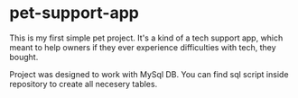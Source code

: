 # pet-support-app

This is my first simple pet project. It's a kind of a tech support app, which meant to help owners if they ever experience difficulties with tech, they bought.

Project was designed to work with MySql DB. You can find sql script inside repository to create all necesery tables.
